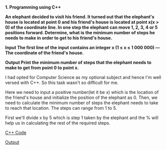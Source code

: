 **1. Programming using C++**

**An elephant decided to visit his friend. It turned out that the elephant's house is located at point 0 and his friend's house is located at point
x(x > 0) of the coordinate line. In one step the elephant can move 1, 2, 3, 4 or 5 positions forward. Determine, what is the minimum number of steps
he needs to make in order to get to his friend's house.**

**Input
The first line of the input contains an integer x (1 ≤ x ≤ 1 000 000) — The coordinate of the friend's house.**

**Output
Print the minimum number of steps that the elephant needs to make to get from point 0 to point x.**

I had opted for Computer Science as my optional subject and hence I'm well versed with C++. So this task wasn't so difficult for me. 

Here we need to input a positive number(let it be x) which is the location of the friend's house and initialize the position of the elephant as 0.
Then, we need to calculate the minimum number of steps the elephant needs to take to reach that location.
The steps can range from 1 to 5.

First we'll divide x by 5 which is step 1 taken by the elephant and the % will help us in calculating the rest of the required steps. 

[C++ Code](https://github.com/shraddha5chopra/cognizance-tasks/blob/8be122c0468039e776c80599ce762f1dbdf987fb/task-%231/elecode.cpp)

[Output](https://github.com/shraddha5chopra/cognizance-tasks/blob/8be122c0468039e776c80599ce762f1dbdf987fb/task-%231/eleOutput.png)
